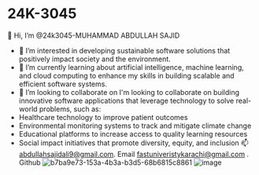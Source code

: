 # 24K-3045
 👋 Hi, I’m @24k3045-MUHAMMAD ABDULLAH SAJID
- 👀 I’m interested in  developing sustainable software solutions that positively impact society and the environment.
- 🌱 I’m currently learning about artificial intelligence, machine learning, and cloud computing to enhance my skills in building scalable and efficient software systems.
- 💞️ I’m looking to collaborate on I'm looking to collaborate on building innovative software applications that leverage technology to solve real-world problems, such as:
- Healthcare technology to improve patient outcomes
- Environmental monitoring systems to track and mitigate climate change
- Educational platforms to increase access to quality learning resources
- Social impact initiatives that promote diversity, equity, and inclusion
  📫  abdullahsajidali9@gmail.com. Email
  fastuniveristykarachi@gmail.com . Github
![b7ba9e73-153a-4b3a-b3d5-68b6815c8861](https://github.com/user-attachments/assets/655c110b-4ae8-4d0a-ab86-861362a7ad5d)
![image](https://github.com/user-attachments/assets/3235821c-7c65-452d-9830-b14a12621d4b)
